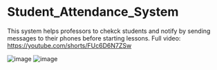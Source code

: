 # Student_Attendance_System

This system helps professors to chekck students and notify by sending messages to their phones before starting lessons.
Full video: https://youtube.com/shorts/FUc6D6N7ZSw

![image](https://github.com/user-attachments/assets/8a2070dd-cec3-47f5-9169-eef90d5fd9b6)
![image](https://github.com/user-attachments/assets/21c8849a-e7a1-4d1a-84aa-b3485c79ebf0)
